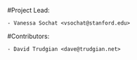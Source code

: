 #Project Lead:

    - Vanessa Sochat <vsochat@stanford.edu>


#Contributors:

    - David Trudgian <dave@trudgian.net>
